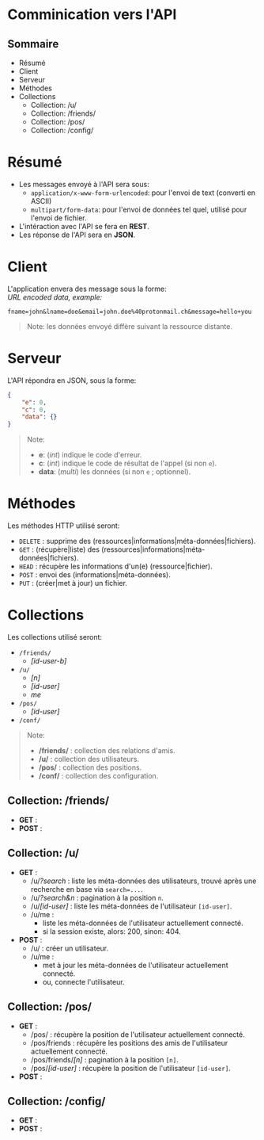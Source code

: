 # Comminication vers l'API

## Sommaire
* Résumé
* Client
* Serveur
* Méthodes
* Collections
	* Collection: /u/
	* Collection: /friends/
	* Collection: /pos/
	* Collection: /config/

# Résumé
* Les messages envoyé à l'API sera sous:
	* `application/x-www-form-urlencoded`: pour l'envoi de text (converti en ASCII)
	* `multipart/form-data`: pour l'envoi de données tel quel, utilisé pour l'envoi de fichier.
* L'intéraction avec l'API se fera en **REST**.
* Les réponse de l'API sera en **JSON**.

# Client
L'application envera des message sous la forme:<br>
*URL encoded data, example:*
```plain
fname=john&lname=doe&email=john.doe%40protonmail.ch&message=hello+you
```
> Note: les données envoyé diffère suivant la ressource distante.

# Serveur
L'API répondra en JSON, sous la forme:
```json
{
	"e": 0,
	"c": 0,
	"data": {}
}
```
> Note:
> * **e**: (*int*) indique le code d'erreur.
> * **c**: (*int*) indique le code de résultat de l'appel (si non `e`).
> * **data**: (*multi*) les données (si non `e` ; optionnel).

# Méthodes
Les méthodes HTTP utilisé seront:

* `DELETE`	: supprime des (ressources|informations|méta-données|fichiers).
* `GET`		: (récupère|liste) des (ressources|informations|méta-données|fichiers).
* `HEAD`	: récupère les informations d'un(e) (ressource|fichier).
* `POST`	: envoi des (informations|méta-données).
* `PUT`		: (créer|met à jour) un fichier.

# Collections
Les collections utilisé seront:

* `/friends/`
	* *[id-user-b]*
* `/u/`
	* *[n]*
	* *[id-user]*
	* *me*
* `/pos/`
	* *[id-user]*
* `/conf/`

> Note:<br>
> * **/friends/**	: collection des relations d'amis.<br>
> * **/u/**			: collection des utilisateurs.<br>
> * **/pos/**		: collection des positions.<br>
> * **/conf/**		: collection des configuration.

## Collection: /friends/
* **GET** :
* **POST** :

## Collection: /u/
* **GET** :
	* /u/*?search*		: liste les méta-données des utilisateurs, trouvé après une recherche en base via `search=...`.
	* /u/*?search&n*	: pagination à la position `n`.
	* /u/*[id-user]*	: liste les méta-données de l'utilisateur `[id-user]`.
	* /u/me :
		* liste les méta-données de l'utilisateur actuellement connecté.
		* si la session existe, alors: 200, sinon: 404.
* **POST** :
	* /u/				: créer un utilisateur.
	* /u/me :
		* met à jour les méta-données de l'utilisateur actuellement connecté.
		* ou, connecte l'utilisateur.

## Collection: /pos/
* **GET** :
	* /pos/					: récupère la position de l'utilisateur actuellement connecté.
	* /pos/friends			: récupère les positions des amis de l'utilisateur actuellement connecté.
	* /pos/friends/*[n]*	: pagination à la position `[n]`.
	* /pos/*[id-user]*		: récupère la position de l'utilisateur `[id-user]`.
* **POST** :

## Collection: /config/
* **GET** :
* **POST** :
